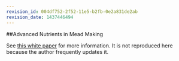 ```yaml
---
revision_id: 004df752-2f52-11e5-b2fb-0e2a831de2ab
revision_date: 1437446494
---
```


##Advanced Nutrients in Mead Making

See [this white paper](https://docs.google.com/document/d/11pW-dC91OupCYKX-zld73ckg9ximXwxbmpLFOqv6JEk) for more information. It is not reproduced here because the author frequently updates it.